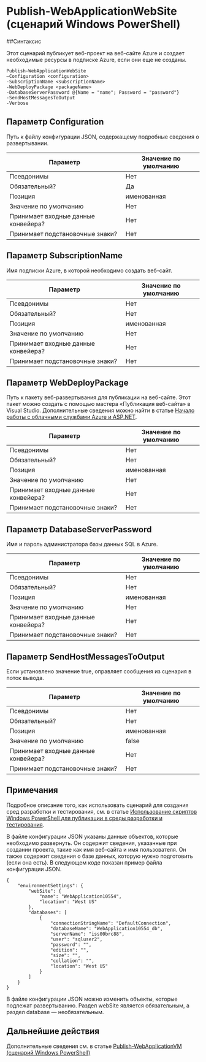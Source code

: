 <properties
   pageTitle="Publish-WebApplicationWebSite (сценарий Windows PowerShell) | Microsoft Azure"
   description="Узнайте, как опубликовать веб-проект на веб-сайте Azure. Этот сценарий создает необходимые ресурсы в подписке Azure, если они еще не созданы."
   services="visual-studio-online"
   documentationCenter="na"
   authors="TomArcher"
   manager="douge"
   editor="" />
<tags
   ms.service="multiple"
   ms.devlang="dotnet"
   ms.topic="article"
   ms.tgt_pltfrm="na"
   ms.workload="multiple"
   ms.date="04/18/2016"
   ms.author="tarcher" />

# Publish-WebApplicationWebSite (сценарий Windows PowerShell)

##Синтаксис

Этот сценарий публикует веб-проект на веб-сайте Azure и создает необходимые ресурсы в подписке Azure, если они еще не созданы.

	Publish-WebApplicationWebSite
	–Configuration <configuration>
	-SubscriptionName <subscriptionName>
	-WebDeployPackage <packageName>
	-DatabaseServerPassword @{Name = "name"; Password = "password"}
	-SendHostMessagesToOutput
	-Verbose


## Параметр Configuration

Путь к файлу конфигурации JSON, содержащему подробные сведения о развертывании.

|Параметр|Значение по умолчанию|
|---|---|
|Псевдонимы|Нет|
|Обязательный?|Да|
|Позиция|именованная|
|Значение по умолчанию|Нет|
|Принимает входные данные конвейера?|Нет|
|Принимает подстановочные знаки?|Нет|

## Параметр SubscriptionName

Имя подписки Azure, в которой необходимо создать веб-сайт.

|Параметр|Значение по умолчанию|
|---|---|
|Псевдонимы|Нет|
|Обязательный?|Нет|
|Позиция|именованная|
|Значение по умолчанию|Нет|
|Принимает входные данные конвейера?|Нет|
|Принимает подстановочные знаки?|Нет|

## Параметр WebDeployPackage

Путь к пакету веб-развертывания для публикации на веб-сайте. Этот пакет можно создать с помощью мастера «Публикация веб-сайта» в Visual Studio. Дополнительные сведения можно найти в статье [Начало работы с облачными службами Azure и ASP.NET](http://go.microsoft.com/fwlink/p/?LinkID=623089).

|Параметр|Значение по умолчанию|
|---|---|
|Псевдонимы|Нет|
|Обязательный?|Нет|
|Позиция|именованная|
|Значение по умолчанию|Нет|
|Принимает входные данные конвейера?|Нет|
|Принимает подстановочные знаки?|Нет|

## Параметр DatabaseServerPassword

Имя и пароль администратора базы данных SQL в Azure.

|Параметр|Значение по умолчанию|
|---|---|
|Псевдонимы|Нет|
|Обязательный?|Нет|
|Позиция|именованная|
|Значение по умолчанию|Нет|
|Принимает входные данные конвейера?|Нет|
|Принимает подстановочные знаки?|Нет|

## Параметр SendHostMessagesToOutput

Если установлено значение true, оправляет сообщения из сценария в поток вывода.

|Параметр|Значение по умолчанию|
|---|---|
|Псевдонимы|Нет|
|Обязательный?|Нет|
|Позиция|именованная|
|Значение по умолчанию|false|
|Принимает входные данные конвейера?|Нет|
|Принимает подстановочные знаки?|Нет|

## Примечания

Подробное описание того, как использовать сценарий для создания сред разработки и тестирования, см. в статье [Использование скриптов Windows PowerShell для публикации в среды разработки и тестирования](vs-azure-tools-publishing-using-powershell-scripts.md).

В файле конфигурации JSON указаны данные объектов, которые необходимо развернуть. Он содержит сведения, указанные при создании проекта, такие как имя веб-сайта и имя пользователя. Он также содержит сведения о базе данных, которую нужно подготовить (если она есть). В следующем коде показан пример файла конфигурации JSON.

	{
	    "environmentSettings": {
	        "webSite": {
	            "name": "WebApplication10554",
	            "location": "West US"
	        },
	        "databases": [
	            {
	                "connectionStringName": "DefaultConnection",
	                "databaseName": "WebApplication10554_db",
	                "serverName": "iss00brc88",
	                "user": "sqluser2",
	                "password": "",
	                "edition": "",
	                "size": "",
	                "collation": "",
	                "location": "West US"
	            }
	        ]
	    }
	}

В файле конфигурации JSON можно изменить объекты, которые подлежат развертыванию. Раздел webSite является обязательным, а раздел database — необязательным.

## Дальнейшие действия

Дополнительные сведения см. в статье [Publish-WebApplicationVM (сценарий Windows PowerShell)](vs-azure-tools-publish-webapplicationvm.md)

<!---HONumber=AcomDC_0420_2016-->